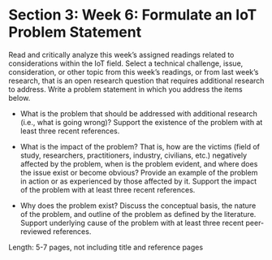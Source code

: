 # Section 3: Week 6: Formulate an IoT Problem Statement

Read and critically analyze this week’s assigned readings related to considerations within the IoT field. Select a technical challenge, issue, consideration, or other topic from this week’s readings, or from last week’s research, that is an open research question that requires additional research to address. Write a problem statement in which you address the items below.

- What is the problem that should be addressed with additional research (i.e., what is going wrong)? Support the existence of the problem with at least three recent references.

- What is the impact of the problem? That is, how are the victims (field of study, researchers, practitioners, industry, civilians, etc.) negatively affected by the problem, when is the problem evident, and where does the issue exist or become obvious? Provide an example of the problem in action or as experienced by those affected by it. Support the impact of the problem with at least three recent references.

- Why does the problem exist? Discuss the conceptual basis, the nature of the problem, and outline of the problem as defined by the literature. Support underlying cause of the problem with at least three recent peer-reviewed references.

Length: 5-7 pages, not including title and reference pages
